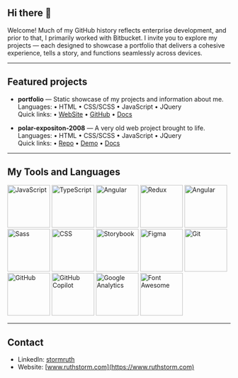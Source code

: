 ## Hi there 👋


Welcome! Much of my GitHub history reflects enterprise development, and prior to that, I primarily worked with Bitbucket. I invite you to explore my projects — each designed to showcase a portfolio that delivers a cohesive experience, tells a story, and functions seamlessly across devices.


---

## Featured projects

- **portfolio** — Static showcase of my projects and information about me.  
  Languages: • HTML • CSS/SCSS • JavaScript • JQuery   
  Quick links: • [WebSite](https://www.ruthstorm.com) • [GitHub](https://github.com/ruthstorm/portfolio) • [Docs](https://github.com/ruthstorm/portfolio#readme)

- **polar-expositon-2008** — A very old web project brought to life.  
  Languages: • HTML • CSS/SCSS • JavaScript • JQuery  
  Quick links: • [Repo](https://github.com/ruthstorm/polar-exposition-2008) • [Demo](https://ruthstorm.github.io/polar-exposition-2008) • [Docs](https://github.com/ruthstorm/polar-exposition-2008#readme)


---

## My Tools and Languages

<!-- HTML to sie and align the icons -->
<p align="left">
    <img src="https://cdn.simpleicons.org/javascript/F7DF1E" alt="JavaScript" width="96" height="96" title="JavaScript" />
    <img src="https://cdn.simpleicons.org/typescript/3178C6" alt="TypeScript" width="96" height="96" title="TypeScript" />
    <img src="https://cdn.simpleicons.org/angular/E23237" alt="Angular" width="96" height="96" title="Angular" />
    <img src="https://cdn.simpleicons.org/redux/764ABC" alt="Redux" width="96" height="96" title="Redux" />
    <img src="https://cdn.simpleicons.org/html5/CC6699" alt="Angular" width="96" height="96" title="Angular" />
    <img src="https://cdn.simpleicons.org/sass/E34F26" alt="Sass" width="96" height="96" title="Sass" />
    <img src="https://cdn.simpleicons.org/css/663399" alt="CSS" width="96" height="96" title="CSS" />
    <img src="https://cdn.simpleicons.org/storybook/FF4785" alt="Storybook" width="96" height="96" title="Storybook" />
    <img src="https://cdn.simpleicons.org/figma/F24E1#" alt="Figma" width="96" height="96" title="Figma" />
    <img src="https://cdn.simpleicons.org/git/F5032" alt="Git" width="96" height="96" title="Git" />
    <img src="https://cdn.simpleicons.org/github/CC6699" alt="GitHub" width="96" height="96" title="GitHub" />
    <img src="https://cdn.simpleicons.org/githubcopilot/000000" alt="GitHub Copilot" width="96" height="96" title="GitHub Copilot" />
    <img src="https://cdn.simpleicons.org/googleanalytics/E37400" alt="Google Analytics" width="96" height="96" title="Google Analytics" />
    <img src="https://cdn.simpleicons.org/fontawesome/538DD7" alt="Font Awesome" width="96" height="96" title="Font Awesome" />  
</p>

___

## Contact
- LinkedIn: [stormruth](https://www.linkedin.com/in/stormruth/)
- Website: [www.ruthstorm.com](https://www.ruthstorm.com)


